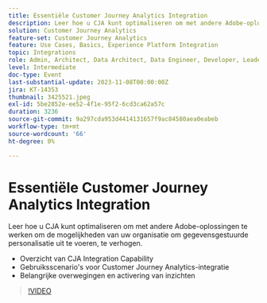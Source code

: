 ```yaml
---
title: Essentiële Customer Journey Analytics Integration
description: Leer hoe u CJA kunt optimaliseren om met andere Adobe-oplossingen te werken om de mogelijkheden van uw organisatie om gegevensgestuurde personalisatie uit te voeren, te verhogen.
solution: Customer Journey Analytics
feature-set: Customer Journey Analytics
feature: Use Cases, Basics, Experience Platform Integration
topic: Integrations
role: Admin, Architect, Data Architect, Data Engineer, Developer, Leader, User
level: Intermediate
doc-type: Event
last-substantial-update: 2023-11-08T00:00:00Z
jira: KT-14353
thumbnail: 3425521.jpeg
exl-id: 5be2852e-ee52-4f1e-95f2-6cd3ca62a57c
duration: 3236
source-git-commit: 9a297cda953d4414131657f9ac84580aea0eabeb
workflow-type: tm+mt
source-wordcount: '66'
ht-degree: 0%

---
```


# Essentiële Customer Journey Analytics Integration

Leer hoe u CJA kunt optimaliseren om met andere Adobe-oplossingen te werken om de mogelijkheden van uw organisatie om gegevensgestuurde personalisatie uit te voeren, te verhogen.

* Overzicht van CJA Integration Capability
* Gebruiksscenario&#39;s voor Customer Journey Analytics-integratie
* Belangrijke overwegingen en activering van inzichten

>[!VIDEO](https://video.tv.adobe.com/v/3425521/?learn=on)
